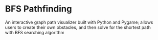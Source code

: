 # BFS Pathfinding
An interactive graph path visualizer built with Python and Pygame; allows users to create their own obstacles, and then solve for the shortest path with BFS searching algorithm
